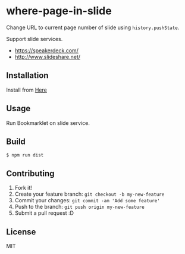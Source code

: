 # where-page-in-slide

Change URL to current page number of slide using `history.pushState`.

Support slide services.

* https://speakerdeck.com/
* http://www.slideshare.net/

## Installation

Install from <a href="https://azu.github.com/where-page-in-slide/" title="where-page-in-slide">Here</a>

## Usage

Run Bookmarklet on slide service.

## Build

```
$ npm run dist
```

## Contributing

1. Fork it!
2. Create your feature branch: `git checkout -b my-new-feature`
3. Commit your changes: `git commit -am 'Add some feature'`
4. Push to the branch: `git push origin my-new-feature`
5. Submit a pull request :D

## License

MIT